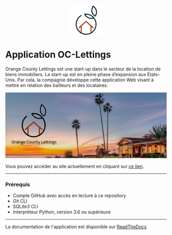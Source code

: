 <div align="center" style="margin-bottom: 20px;">
  <img src="doc/source/_static/img/logo.png" style="width: 20%; height: auto;" alt="Logo du site OC Lettings"/>
</div>

# Application OC-Lettings

Orange County Lettings est une start-up dans le secteur de la location de biens immobiliers. La start-up est en pleine phase d’expansion aux États-Unis. Par cela, la compagnie développe cette application Web visant à mettre en relation des bailleurs et des locataires.

<img src='doc/source/_static/img/cover.jpg'>

Vous pouvez accéder au site actuellement en cliquant sur [ce lien](http://52.47.99.215/).

---

### Prérequis

- Compte GitHub avec accès en lecture à ce repository
- Git CLI
- SQLite3 CLI
- Interpréteur Python, version 3.6 ou supérieure

---

La documentation de l'application est disponible sur [ReadTheDocs](https://fibuc-oc-lettings.readthedocs.io/fr/latest/index.html)


